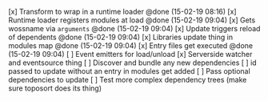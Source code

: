  [x] Transform to wrap in a runtime loader @done (15-02-19 08:16)
 [x] Runtime loader registers modules at load @done (15-02-19 09:04)
 [x] Gets wossname via `arguments` @done (15-02-19 09:04)
 [x] Update triggers reload of dependents @done (15-02-19 09:04)
 [x] Libraries update thing in modules map @done (15-02-19 09:04)
 [x] Entry files get executed @done (15-02-19 09:04)
 [ ] Event emitters for load/unload
 [x] Serverside watcher and eventsource thing
 [ ] Discover and bundle any new dependencies
 [ ] id passed to update without an entry in modules get added
 [ ] Pass optional dependencies to update
 [ ] Test more complex dependency trees (make sure toposort does its thing)
